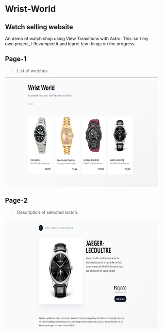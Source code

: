 # Wrist-World
## Watch selling website
An demo of watch shop using View Transitions with Astro.
This isn't my own project, I Revamped it and learnt few things on the progress.

## Page-1
> List of watches.
<img src="./screenshots/page-1.png" width="640" height="360"/>

## Page-2
> Description of selected watch.
<img src="./screenshots/page-2.png" width="640" height="360"/>

